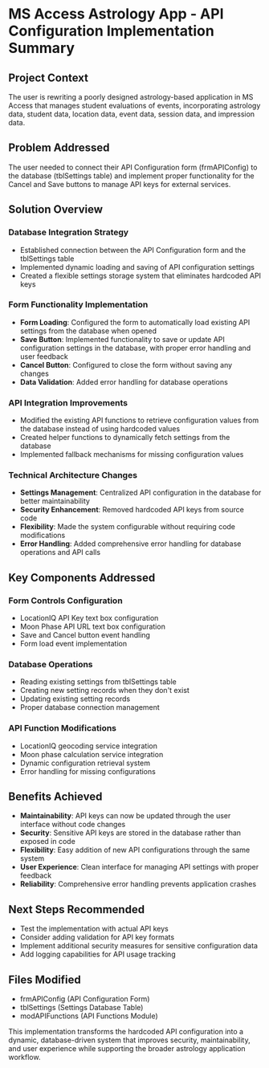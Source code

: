 # MS Access Astrology App - API Configuration Implementation Summary

## Project Context
The user is rewriting a poorly designed astrology-based application in MS Access that manages student evaluations of events, incorporating astrology data, student data, location data, event data, session data, and impression data.

## Problem Addressed
The user needed to connect their API Configuration form (frmAPIConfig) to the database (tblSettings table) and implement proper functionality for the Cancel and Save buttons to manage API keys for external services.

## Solution Overview

### Database Integration Strategy
- Established connection between the API Configuration form and the tblSettings table
- Implemented dynamic loading and saving of API configuration settings
- Created a flexible settings storage system that eliminates hardcoded API keys

### Form Functionality Implementation
- **Form Loading**: Configured the form to automatically load existing API settings from the database when opened
- **Save Button**: Implemented functionality to save or update API configuration settings in the database, with proper error handling and user feedback
- **Cancel Button**: Configured to close the form without saving any changes
- **Data Validation**: Added error handling for database operations

### API Integration Improvements
- Modified the existing API functions to retrieve configuration values from the database instead of using hardcoded values
- Created helper functions to dynamically fetch settings from the database
- Implemented fallback mechanisms for missing configuration values

### Technical Architecture Changes
- **Settings Management**: Centralized API configuration in the database for better maintainability
- **Security Enhancement**: Removed hardcoded API keys from source code
- **Flexibility**: Made the system configurable without requiring code modifications
- **Error Handling**: Added comprehensive error handling for database operations and API calls

## Key Components Addressed

### Form Controls Configuration
- LocationIQ API Key text box configuration
- Moon Phase API URL text box configuration
- Save and Cancel button event handling
- Form load event implementation

### Database Operations
- Reading existing settings from tblSettings table
- Creating new setting records when they don't exist
- Updating existing setting records
- Proper database connection management

### API Function Modifications
- LocationIQ geocoding service integration
- Moon phase calculation service integration
- Dynamic configuration retrieval system
- Error handling for missing configurations

## Benefits Achieved
- **Maintainability**: API keys can now be updated through the user interface without code changes
- **Security**: Sensitive API keys are stored in the database rather than exposed in code
- **Flexibility**: Easy addition of new API configurations through the same system
- **User Experience**: Clean interface for managing API settings with proper feedback
- **Reliability**: Comprehensive error handling prevents application crashes

## Next Steps Recommended
- Test the implementation with actual API keys
- Consider adding validation for API key formats
- Implement additional security measures for sensitive configuration data
- Add logging capabilities for API usage tracking

## Files Modified
- frmAPIConfig (API Configuration Form)
- tblSettings (Settings Database Table)
- modAPIFunctions (API Functions Module)

This implementation transforms the hardcoded API configuration into a dynamic, database-driven system that improves security, maintainability, and user experience while supporting the broader astrology application workflow.